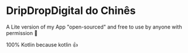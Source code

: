 # DripDropDigital do Chinês
A Lite version of my App "open-sourced" and free to use by anyone with permission :eyes:

100% Kotlin because kotlin 👍
